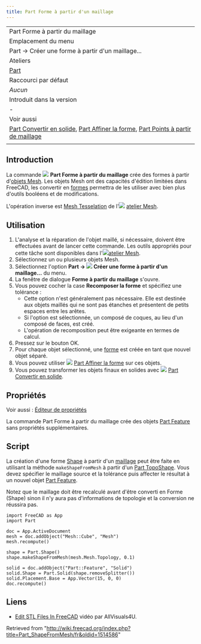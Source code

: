 ```yaml
---
title: Part Forme à partir d'un maillage
---
```

|  |
| --- |
| Part Forme à partir du maillage |
| Emplacement du menu |
| Part → Créer une forme à partir d'un maillage... |
| Ateliers |
| [Part](/Part_Workbench/fr "Part Workbench/fr") |
| Raccourci par défaut |
| *Aucun* |
| Introduit dans la version |
| - |
| Voir aussi |
| [Part Convertir en solide](/Part_MakeSolid/fr "Part MakeSolid/fr"), [Part Affiner la forme](/Part_RefineShape/fr "Part RefineShape/fr"), [Part Points à partir de maillage](/Part_PointsFromMesh/fr "Part PointsFromMesh/fr") |
|  |

## Introduction

La commande ![](/images/Part_ShapeFromMesh.svg) **Part Forme à partir du maillage** crée des formes à partir d'[objets Mesh](/Mesh/fr "Mesh/fr"). Les objets Mesh ont des capacités d'édition limitées dans FreeCAD, les convertir en [formes](/Shape/fr "Shape/fr") permettra de les utiliser avec bien plus d'outils booléens et de modifications.

L'opération inverse est [Mesh Tesselation](/Mesh_FromPartShape/fr "Mesh FromPartShape/fr") de l'![](/images/Workbench_Mesh.svg) [atelier Mesh](/Mesh_Workbench/fr "Mesh Workbench/fr").

## Utilisation

1. L'analyse et la réparation de l'objet maillé, si nécessaire, doivent être effectuées avant de lancer cette commande. Les outils appropriés pour cette tâche sont disponibles dans l'![](/images/Workbench_Mesh.svg)[atelier Mesh](/Mesh_Workbench/fr "Mesh Workbench/fr").
2. Sélectionnez un ou plusieurs objets Mesh.
3. Sélectionnez l'option **Part → ![](/images/Part_ShapeFromMesh.svg) Créer une forme à partir d'un maillage...** du menu.
4. La fenêtre de dialogue **Forme à partir du maillage** s'ouvre.
5. Vous pouvez cocher la case **Recomposer la forme** et spécifiez une tolérance :
   * Cette option n'est généralement pas nécessaire. Elle est destinée aux objets maillés qui ne sont pas étanches et présentent de petits espaces entre les arêtes.
   * Si l'option est sélectionnée, un composé de coques, au lieu d'un composé de faces, est créé.
   * L'opération de recomposition peut être exigeante en termes de calcul.
6. Pressez sur le bouton OK.
7. Pour chaque objet sélectionné, une [forme](/Shape/fr "Shape/fr") est créée en tant que nouvel objet séparé.
8. Vous pouvez utiliser ![](/images/Part_RefineShape.svg) [Part Affiner la forme](/Part_RefineShape/fr "Part RefineShape/fr") sur ces objets.
9. Vous pouvez transformer les objets finaux en solides avec ![](/images/Part_MakeSolid.svg) [Part Convertir en solide](/Part_MakeSolid/fr "Part MakeSolid/fr").

## Propriétés

Voir aussi : [Éditeur de propriétés](/Property_editor/fr "Property editor/fr")

La commande Part Forme à partir du maillage crée des objets [Part Feature](/Part_Feature/fr "Part Feature/fr") sans propriétés supplémentaires.

## Script

La création d'une forme [Shape](/Shape/fr "Shape/fr") à partir d'un [maillage](/Mesh/fr "Mesh/fr") peut être faite en utilisant la méthode `makeShapeFromMesh` à partir d'un [Part TopoShape](/Part_TopoShape/fr "Part TopoShape/fr"). Vous devez spécifier le maillage source et la tolérance puis affecter le résultat à un nouvel objet [Part Feature](/Part_Feature/fr "Part Feature/fr").

Notez que le maillage doit être recalculé avant d'être converti en Forme (Shape) sinon il n'y aura pas d'informations de topologie et la conversion ne réussira pas.

```
import FreeCAD as App
import Part

doc = App.ActiveDocument
mesh = doc.addObject("Mesh::Cube", "Mesh")
mesh.recompute()

shape = Part.Shape()
shape.makeShapeFromMesh(mesh.Mesh.Topology, 0.1)

solid = doc.addObject("Part::Feature", "Solid")
solid.Shape = Part.Solid(shape.removeSplitter())
solid.Placement.Base = App.Vector(15, 0, 0)
doc.recompute()

```

## Liens

* [Edit STL Files In FreeCAD](https://www.youtube.com/watch?v=5lwENZeNiNg&feature=youtu.be) vidéo par AllVisuals4U.

Retrieved from "<http://wiki.freecad.org/index.php?title=Part_ShapeFromMesh/fr&oldid=1514586>"